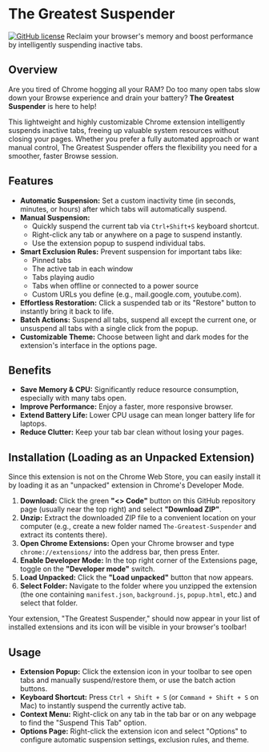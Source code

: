 # The Greatest Suspender

[![GitHub license](https://img.shields.io/badge/license-MIT-blue.svg)](https://github.com/zaid-lol/The-Greatest-Suspender/blob/main/LICENSE)
Reclaim your browser's memory and boost performance by intelligently suspending inactive tabs.

## Overview

Are you tired of Chrome hogging all your RAM? Do too many open tabs slow down your Browse experience and drain your battery? **The Greatest Suspender** is here to help!

This lightweight and highly customizable Chrome extension intelligently suspends inactive tabs, freeing up valuable system resources without closing your pages. Whether you prefer a fully automated approach or want manual control, The Greatest Suspender offers the flexibility you need for a smoother, faster Browse session.

## Features

* **Automatic Suspension:** Set a custom inactivity time (in seconds, minutes, or hours) after which tabs will automatically suspend.
* **Manual Suspension:**
    * Quickly suspend the current tab via `Ctrl+Shift+S` keyboard shortcut.
    * Right-click any tab or anywhere on a page to suspend instantly.
    * Use the extension popup to suspend individual tabs.
* **Smart Exclusion Rules:** Prevent suspension for important tabs like:
    * Pinned tabs
    * The active tab in each window
    * Tabs playing audio
    * Tabs when offline or connected to a power source
    * Custom URLs you define (e.g., mail.google.com, youtube.com).
* **Effortless Restoration:** Click a suspended tab or its "Restore" button to instantly bring it back to life.
* **Batch Actions:** Suspend all tabs, suspend all except the current one, or unsuspend all tabs with a single click from the popup.
* **Customizable Theme:** Choose between light and dark modes for the extension's interface in the options page.

## Benefits

* **Save Memory & CPU:** Significantly reduce resource consumption, especially with many tabs open.
* **Improve Performance:** Enjoy a faster, more responsive browser.
* **Extend Battery Life:** Lower CPU usage can mean longer battery life for laptops.
* **Reduce Clutter:** Keep your tab bar clean without losing your pages.

## Installation (Loading as an Unpacked Extension)

Since this extension is not on the Chrome Web Store, you can easily install it by loading it as an "unpacked" extension in Chrome's Developer Mode.

1.  **Download:** Click the green **"<> Code"** button on this GitHub repository page (usually near the top right) and select **"Download ZIP"**.
2.  **Unzip:** Extract the downloaded ZIP file to a convenient location on your computer (e.g., create a new folder named `The-Greatest-Suspender` and extract its contents there).
3.  **Open Chrome Extensions:** Open your Chrome browser and type `chrome://extensions/` into the address bar, then press Enter.
4.  **Enable Developer Mode:** In the top right corner of the Extensions page, toggle on the **"Developer mode"** switch.
5.  **Load Unpacked:** Click the **"Load unpacked"** button that now appears.
6.  **Select Folder:** Navigate to the folder where you unzipped the extension (the one containing `manifest.json`, `background.js`, `popup.html`, etc.) and select that folder.

Your extension, "The Greatest Suspender," should now appear in your list of installed extensions and its icon will be visible in your browser's toolbar!

## Usage

* **Extension Popup:** Click the extension icon in your toolbar to see open tabs and manually suspend/restore them, or use the batch action buttons.
* **Keyboard Shortcut:** Press `Ctrl + Shift + S` (or `Command + Shift + S` on Mac) to instantly suspend the currently active tab.
* **Context Menu:** Right-click on any tab in the tab bar or on any webpage to find the "Suspend This Tab" option.
* **Options Page:** Right-click the extension icon and select "Options" to configure automatic suspension settings, exclusion rules, and theme.
